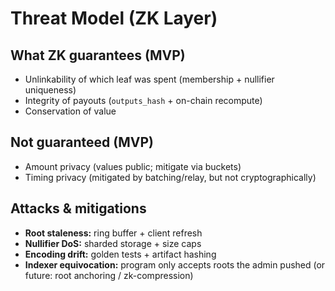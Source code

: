 # Threat Model (ZK Layer)

## What ZK guarantees (MVP)
- Unlinkability of which leaf was spent (membership + nullifier uniqueness)
- Integrity of payouts (`outputs_hash` + on-chain recompute)
- Conservation of value

## Not guaranteed (MVP)
- Amount privacy (values public; mitigate via buckets)
- Timing privacy (mitigated by batching/relay, but not cryptographically)

## Attacks & mitigations
- **Root staleness:** ring buffer + client refresh
- **Nullifier DoS:** sharded storage + size caps
- **Encoding drift:** golden tests + artifact hashing
- **Indexer equivocation:** program only accepts roots the admin pushed (or future: root anchoring / zk-compression)
